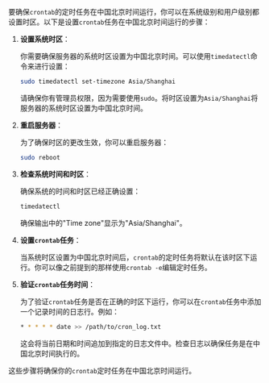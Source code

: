 要确保`crontab`的定时任务在中国北京时间运行，你可以在系统级别和用户级别都设置时区。以下是设置`crontab`任务在中国北京时间运行的步骤：

1. **设置系统时区**：

   你需要确保服务器的系统时区设置为中国北京时间。可以使用`timedatectl`命令来进行设置：

   ```bash
   sudo timedatectl set-timezone Asia/Shanghai
   ```

   请确保你有管理员权限，因为需要使用`sudo`。将时区设置为`Asia/Shanghai`将服务器的系统时区设置为中国北京时间。

2. **重启服务器**：

   为了确保时区的更改生效，你可以重启服务器：

   ```bash
   sudo reboot
   ```

3. **检查系统时间和时区**：

   确保系统的时间和时区已经正确设置：

   ```bash
   timedatectl
   ```

   确保输出中的"Time zone"显示为"Asia/Shanghai"。

4. **设置`crontab`任务**：

   当系统时区设置为中国北京时间后，`crontab`的定时任务将默认在该时区下运行。你可以像之前提到的那样使用`crontab -e`编辑定时任务。

5. **验证`crontab`任务时间**：

   为了验证`crontab`任务是否在正确的时区下运行，你可以在`crontab`任务中添加一个记录时间的日志行。例如：

   ```bash
   * * * * * date >> /path/to/cron_log.txt
   ```

   这会将当前日期和时间追加到指定的日志文件中。检查日志以确保任务是在中国北京时间执行的。

这些步骤将确保你的`crontab`定时任务在中国北京时间运行。
